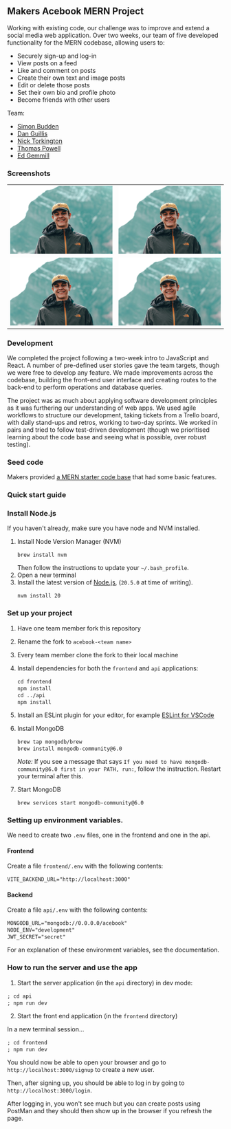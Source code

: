 ## Makers Acebook MERN Project

Working with existing code, our challenge was to improve and extend a
social media web application. Over two weeks, our team of five developed 
functionality for the MERN codebase, allowing users to:
- Securely sign-up and log-in
- View posts on a feed
- Like and comment on posts
- Create their own text and image posts
- Edit or delete those posts
- Set their own bio and profile photo
- Become friends with other users

Team:
- [Simon Budden](https://github.com/fantastito)
- [Dan Guillis](https://github.com/dgullis) 
- [Nick Torkington](https://github.com/N1ckT0rk)
- [Thomas Powell](https://github.com/fnepnep83)
- [Ed Gemmill](https://github.com/EdGemmill)

### Screenshots

<table>
  <tr>
    <td><img src="./docs/screenshots/screenshotplace_holder.jpg" alt="Image  1" width="300"></td>
    <td><img src="./docs/screenshots/screenshotplace_holder.jpg" alt="Image  2" width="300"></td>
  </tr>
  <tr>
    <td><img src="./docs/screenshots/screenshotplace_holder.jpg" alt="Image  3" width="300"></td>
    <td><img src="./docs/screenshots/screenshotplace_holder.jpg" alt="Image  4" width="300"></td>
  </tr>
</table>

### Development

We completed the project following a two-week intro to JavaScript and React. 
A number of pre-defined user stories gave the team targets, though
we were free to develop any feature. We made improvements across the codebase,
building the front-end user interface and creating routes to the back-end to 
perform operations and database queries.

The project was as much about applying software development principles as it 
was furthering our understanding of web apps. We used agile workflows to structure
our development, taking tickets from a Trello board, with daily stand-ups and retros, 
working to two-day sprints. We worked in pairs and tried to follow test-driven 
development (though we prioritised learning about the code base and seeing what is 
possible, over robust testing).

### Seed code
Makers provided [a MERN starter code base](https://github.com/makersacademy/acebook-mern-vite) that had some basic features. 

### Quick start guide
### Install Node.js

If you haven't already, make sure you have node and NVM installed.

1. Install Node Version Manager (NVM)
   ```
   brew install nvm
   ```
   Then follow the instructions to update your `~/.bash_profile`.
2. Open a new terminal
3. Install the latest version of [Node.js](https://nodejs.org/en/), (`20.5.0` at
   time of writing).
   ```
   nvm install 20
   ```

### Set up your project

1. Have one team member fork this repository
2. Rename the fork to `acebook-<team name>`
3. Every team member clone the fork to their local machine
4. Install dependencies for both the `frontend` and `api` applications:
   ```
   cd frontend
   npm install
   cd ../api
   npm install
   ```
5. Install an ESLint plugin for your editor, for example
   [ESLint for VSCode](https://marketplace.visualstudio.com/items?itemName=dbaeumer.vscode-eslint)
6. Install MongoDB
   ```
   brew tap mongodb/brew
   brew install mongodb-community@6.0
   ```
   _Note:_ If you see a message that says
   `If you need to have mongodb-community@6.0 first in your PATH, run:`, follow
   the instruction. Restart your terminal after this.
7. Start MongoDB

   ```
   brew services start mongodb-community@6.0
   ```

### Setting up environment variables.

We need to create two `.env` files, one in the frontend and one in the api.

#### Frontend

Create a file `frontend/.env` with the following contents:

```
VITE_BACKEND_URL="http://localhost:3000"
```

#### Backend

Create a file `api/.env` with the following contents:

```
MONGODB_URL="mongodb://0.0.0.0/acebook"
NODE_ENV="development"
JWT_SECRET="secret"
```

For an explanation of these environment variables, see the documentation.

### How to run the server and use the app

1. Start the server application (in the `api` directory) in dev mode:

```
; cd api
; npm run dev
```

2. Start the front end application (in the `frontend` directory)

In a new terminal session...

```
; cd frontend
; npm run dev
```

You should now be able to open your browser and go to
`http://localhost:3000/signup` to create a new user.

Then, after signing up, you should be able to log in by going to
`http://localhost:3000/login`.

After logging in, you won't see much but you can create posts using PostMan and
they should then show up in the browser if you refresh the page.

